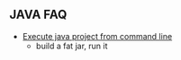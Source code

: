## JAVA FAQ

- [Execute java project from command line](http://stackoverflow.com/questions/5441565/java-build-and-run-eclipse-project-from-command-line)
  - build a fat jar, run it
